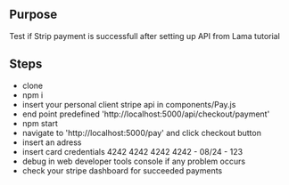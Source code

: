 ## Purpose

Test if Strip payment is successfull after setting up API from Lama tutorial

## Steps

- clone
- npm i
- insert your personal client stripe api in components/Pay.js
- end point predefined 'http://localhost:5000/api/checkout/payment'
- npm start 
- navigate to 'http://localhost:5000/pay' and click checkout button
- insert an adress
- insert card credentials 4242 4242 4242 4242 - 08/24 - 123
- debug in web developer tools console if any problem occurs
- check your stripe dashboard for succeeded payments
